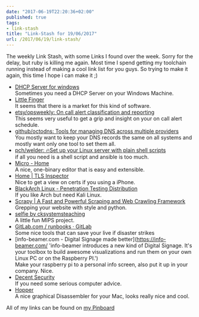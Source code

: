 ```yaml
---
date: "2017-06-19T22:20:36+02:00"
published: true
tags:
- link-stash
title: "Link-Stash for 19/06/2017"
url: /2017/06/19/link-stash/
---
```


The weekly Link Stash, with some Links I found over the week. Sorry for the delay,
but ruby is killing me again. Most time I spend getting my toolchain running instead of making a
cool link list for you guys. So trying to make it again, this time I hope i can make it ;)

* [DHCP Server for windows](http://www.dhcpserver.de/cms/running_the_server/ 'A DHCP Server is a protocol server for TCP/IP networks that supplies IP addresses to other computers. DHCP Server for Windows also supports TFTP, DNS and HTTP protocol which makes a nice package for easy and simple to install networks e.g. for remote boot and other purposes. DHCP server runs on all Win32 capable Windows operating systems starting from Windows 95 to Windows 8.')   
Sometimes you need a DHCP Server on your Windows Machine.
* [Little Finger](http://avi.im/little-finger/ 'Little Finger is a set of simple server/client libraries which lets you add a backdoor to your Android/iOS app easily, with a single line of code. The project is based on this anonymous Quora answer. Say, you are a freelancer and often you must have had faced really bad clients who vanish without paying the money promised. Now, using Little Finger you can crash the app remotely if the client vanishes. And when you do receive money, you can make the app work as expected.')   
It seems that there is a market for this kind of software.
* [etsy/opsweekly: On call alert classification and reporting](https://github.com/etsy/opsweekly '')   
This seems very useful to get a grip and insight on your on call alert schedule.
* [github/octodns: Tools for managing DNS across multiple providers](https://github.com/github/octodns/ 'Tools for managing DNS across multiple providers ')   
You mostly want to keep your DNS records the same on all systems and mostly want only one tool to set them all.
* [pch/welder: 🔥Set up your Linux server with plain shell scripts](https://github.com/pch/welder '')   
if all you need is a shell script and ansible is too much.
* [Micro - Home](https://micro-editor.github.io/ 'a modern and intuitive terminal-based text editor')   
A nice, one-binary editor that is easy and extensible.
* [Home | TLS Inspector](https://tlsinspector.com/ 'With TLS Inspector you can be sure that the connection to your favourite website is secure from hackers & criminals.')   
Nice to get a view on certs if you using a iPhone.
* [BlackArch Linux - Penetration Testing Distribution](https://blackarch.org/ 'BlackArch Linux is an Arch Linux-based penetration testing distribution for penetration testers and security researchers.')   
If you like Arch but need Kali Linux.
* [Scrapy | A Fast and Powerful Scraping and Web Crawling Framework](https://scrapy.org/ 'An open source and collaborative framework for extracting the data you need from websites. In a fast, simple, yet extensible way.')   
Grepping your website with style and python.
* [selfie by cksystemsteaching](http://selfie.cs.uni-salzburg.at/ 'An educational software system of a tiny self-compiling C compiler, a tiny self-executing MIPS emulator, and a tiny self-hosting MIPS hypervisor.')   
A little fun MIPS project.
* [GitLab.com / runbooks · GitLab](https://gitlab.com/gitlab-com/runbooks 'Run books for the stressed on call')   
Some nice tools that can save your live if disaster strikes
* [info-beamer.com - Digital Signage made better](https://info-beamer.com/ 'info-beamer introduces a new kind of Digital Signage. It's your toolbox to build awesome visualizations and run them on your own Linux PC or on the Raspberry PI.')   
Make your raspberry pi to a personal info screen, also put it up in your company. Nice.
* [Decent Security](https://decentsecurity.com/ 'Computer security for everybody.')   
If you need some serious computer advice.
* [Hopper](https://www.hopperapp.com/ 'Hopper Disassembler, the reverse engineering tool that lets you disassemble, decompile and debug your applications.  ')   
A nice graphical Disassembler for your Mac, looks really nice and cool.

All of my links can be found on [my Pinboard](https://pinboard.in/u:sangyye/t:link-stash/ 'Sangyyes Pinboard: Link Stash' )
